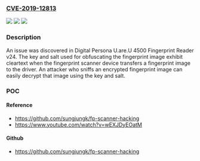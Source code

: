 ### [CVE-2019-12813](https://cve.mitre.org/cgi-bin/cvename.cgi?name=CVE-2019-12813)
![](https://img.shields.io/static/v1?label=Product&message=n%2Fa&color=blue)
![](https://img.shields.io/static/v1?label=Version&message=n%2Fa&color=blue)
![](https://img.shields.io/static/v1?label=Vulnerability&message=n%2Fa&color=brighgreen)

### Description

An issue was discovered in Digital Persona U.are.U 4500 Fingerprint Reader v24. The key and salt used for obfuscating the fingerprint image exhibit cleartext when the fingerprint scanner device transfers a fingerprint image to the driver. An attacker who sniffs an encrypted fingerprint image can easily decrypt that image using the key and salt.

### POC

#### Reference
- https://github.com/sungjungk/fp-scanner-hacking
- https://www.youtube.com/watch?v=wEXJDyEOatM

#### Github
- https://github.com/sungjungk/fp-scanner-hacking

